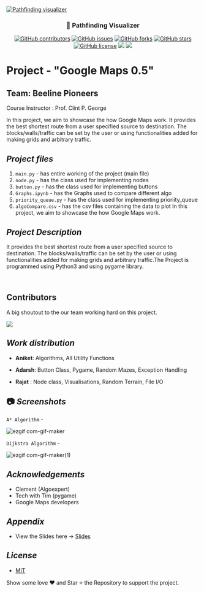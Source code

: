 <p align="center">
  <a href="https://github.com/AniketChaudhri/Google-Maps-0.5" rel="noopener">

![Pathfinding visualizer](https://user-images.githubusercontent.com/40190772/83947303-6ece9280-a816-11ea-9ac3-72e28ad8af18.png)

  </a>
</p>

<h3 align="center">🎯 Pathfinding Visualizer</h3>

<div align="center">

[![GitHub contributors](https://img.shields.io/github/contributors/AniketChaudhri/Google-Maps-0.5)](https://github.com/AniketChaudhri/Google-Maps-0.5/contributors)
[![GitHub issues](https://img.shields.io/github/issues/AniketChaudhri/Google-Maps-0.5)](https://github.com/AniketChaudhri/Google-Maps-0.5/issues)
[![GitHub forks](https://img.shields.io/github/forks/AniketChaudhri/Google-Maps-0.5)](https://github.com/AniketChaudhri/Google-Maps-0.5/network)
[![GitHub stars](https://img.shields.io/github/stars/AniketChaudhri/Google-Maps-0.5)](https://github.com/AniketChaudhri/Google-Maps-0.5/stargazers)
[![GitHub license](https://img.shields.io/github/license/AniketChaudhri/Google-Maps-0.5)](https://github.com/AniketChaudhri/Google-Maps-0.5/blob/master/LICENSE)
<img src="https://img.shields.io/github/languages/top/AniketChaudhri/Google-Maps-0.5">
<img src="https://img.shields.io/github/watchers/AniketChaudhri/Google-Maps-0.5" />

</div>

# Project - "Google Maps 0.5"

## Team: Beeline Pioneers

<div>

Course Instructor : Prof. Clint P. George

In this project, we aim to showcase the how Google Maps work.
It provides the best shortest route from a user specified source to destination.
The blocks/walls/traffic can be set by the user or using functionalities added for making grids and arbitrary traffic.

</div>

## _Project files_

1. `main.py` - has entire working of the project (main file)
2. `node.py` - has the class used for implementing nodes
3. `button.py` - has the class used for implementing buttons
4. `Graphs.ipynb` - has the Graphs used to compare different algo
5. `priority_queue.py` - has the class used for implementing prioriity_queue
6. `algoCompare.csv` - has the csv files containing the data to plot
   In this project, we aim to showcase the how Google Maps work.

## _Project Description_

It provides the best shortest route from a user specified source to destination.
The blocks/walls/traffic can be set by the user or using functionalities
added for making grids and arbitrary traffic.The Project is programmed using
Python3 and using pygame library.

<br>

## Contributors

A big shoutout to the our team working hard on this project.

<a href="https://github.com/AniketChaudhri/Google-Maps-0.5/graphs/contributors">
  <img src="https://contrib.rocks/image?repo=AniketChaudhri/Google-Maps-0.5" />
</a>

<br>

## _Work distribution_

- **Aniket**: Algorithms, All Utility Functions

- **Adarsh**: Button Class, Pygame, Random Mazes, Exception Handling

- **Rajat** : Node class, Visualisations, Random Terrain, File I/O

## 📷 _Screenshots_

`A* Algorithm` -

![ezgif com-gif-maker](https://user-images.githubusercontent.com/78816968/141451202-ad01272e-9c90-4acb-9742-10e462faaebd.gif)

`Dijkstra Algorithm` -

![ezgif com-gif-maker(1)](https://user-images.githubusercontent.com/78816968/141451351-68e8e2a0-cee4-4103-a912-b24691dad61a.gif)

<!--
Best-First Algorithm -

![ezgif com-gif-maker(2)](https://user-images.githubusercontent.com/78816968/141451519-d8ea3ca4-e373-4fc0-93a0-3f7fa69799cc.gif)

BFS Algorithm

![ezgif com-gif-maker(3)](https://user-images.githubusercontent.com/78816968/141451597-b6084d63-f0cc-417d-acc7-0e6571b7cb78.gif) -->

## _Acknowledgements_

- Clement (Algoexpert)
- Tech with Tim (pygame)
- Google Maps developers

## _Appendix_

- View the Slides here -> [Slides](https://www.canva.com/design/DAEjgZf6MG4/fsHBkl26W2cx7HVIbWu0Lg/view?utm_content=DAEjgZf6MG4&utm_campaign=designshare&utm_medium=link&utm_source=publishsharelink)

## _License_

- [MIT](https://choosealicense.com/licenses/mit/)

Show some love ❤️ and Star ⭐️ the Repository to support the project.
